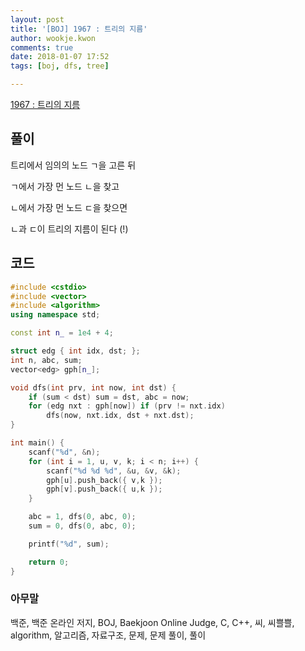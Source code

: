 ```yaml
---
layout: post
title: '[BOJ] 1967 : 트리의 지름'
author: wookje.kwon
comments: true
date: 2018-01-07 17:52
tags: [boj, dfs, tree]

---
```


[1967 : 트리의 지름](https://www.acmicpc.net/problem/1967)

## 풀이

트리에서 임의의 노드 ㄱ을 고른 뒤

ㄱ에서 가장 먼 노드 ㄴ을 찾고

ㄴ에서 가장 먼 노드 ㄷ을 찾으면

ㄴ과 ㄷ이 트리의 지름이 된다 (!)

## 코드

```cpp
#include <cstdio>
#include <vector>
#include <algorithm>
using namespace std;

const int n_ = 1e4 + 4;

struct edg { int idx, dst; };
int n, abc, sum;
vector<edg> gph[n_];

void dfs(int prv, int now, int dst) {
	if (sum < dst) sum = dst, abc = now;
	for (edg nxt : gph[now]) if (prv != nxt.idx)
		dfs(now, nxt.idx, dst + nxt.dst);
}

int main() {
	scanf("%d", &n);
	for (int i = 1, u, v, k; i < n; i++) {
		scanf("%d %d %d", &u, &v, &k);
		gph[u].push_back({ v,k });
		gph[v].push_back({ u,k });
	}

	abc = 1, dfs(0, abc, 0);
	sum = 0, dfs(0, abc, 0);

	printf("%d", sum);

	return 0;
}
```

### 아무말  
백준, 백준 온라인 저지, BOJ, Baekjoon Online Judge, C, C++, 씨, 씨쁠쁠, algorithm, 알고리즘, 자료구조, 문제, 문제 풀이, 풀이
